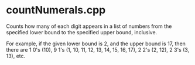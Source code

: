 # countNumerals.cpp

Counts how many of each digit appears in a list of numbers from the specified
lower bound to the specified upper bound, inclusive.

For example, if the given lower bound is 2, and the upper bound is 17, then
there are 1 0's (10), 9 1's (1, 10, 11, 12, 13, 14, 15, 16, 17), 2 2's (2, 12),
2 3's (3, 13), etc.
